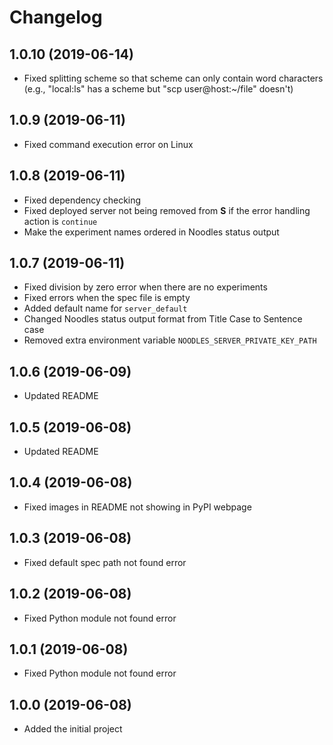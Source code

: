 # Changelog

## 1.0.10 (2019-06-14)

* Fixed splitting scheme so that scheme can only contain word characters (e.g., "local:ls" has a scheme but "scp user@host:~/file" doesn't)

## 1.0.9 (2019-06-11)

* Fixed command execution error on Linux

## 1.0.8 (2019-06-11)

* Fixed dependency checking
* Fixed deployed server not being removed from **S** if the error handling action is `continue`
* Make the experiment names ordered in Noodles status output

## 1.0.7 (2019-06-11)

* Fixed division by zero error when there are no experiments
* Fixed errors when the spec file is empty
* Added default name for `server_default`
* Changed Noodles status output format from Title Case to Sentence case
* Removed extra environment variable `NOODLES_SERVER_PRIVATE_KEY_PATH`

## 1.0.6 (2019-06-09)

* Updated README

## 1.0.5 (2019-06-08)

* Updated README

## 1.0.4 (2019-06-08)

* Fixed images in README not showing in PyPI webpage

## 1.0.3 (2019-06-08)

* Fixed default spec path not found error

## 1.0.2 (2019-06-08)

* Fixed Python module not found error

## 1.0.1 (2019-06-08)

* Fixed Python module not found error

## 1.0.0 (2019-06-08)

* Added the initial project
